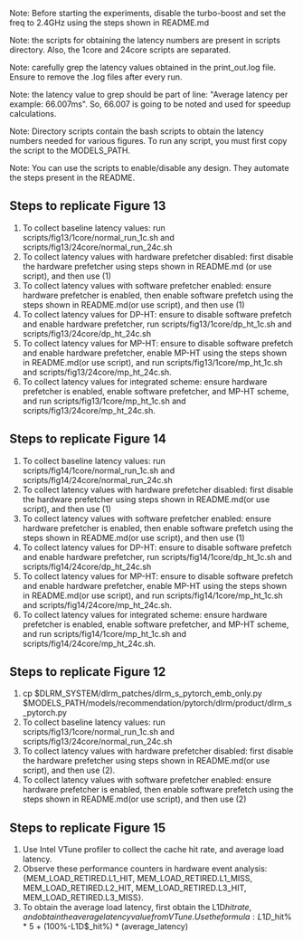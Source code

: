 
Note: Before starting the experiments, disable the turbo-boost and set the freq to 2.4GHz using the steps shown in README.md

Note: the scripts for obtaining the latency numbers are present in scripts directory. Also, the 1core and 24core scripts are separated.

Note: carefully grep the latency values obtained in the print_out.log file. Ensure to remove the .log files after every run. 

Note: the latency value to grep should be part of line: "Average latency per example: 66.007ms". So, 66.007 is going to be noted and used for speedup calculations.

Note: Directory scripts contain the bash scripts to obtain the latency numbers needed for various figures. To run any script, you must first copy the script to the MODELS_PATH. 

Note: You can use the scripts to enable/disable any design. They automate the steps present in the README. 

## Steps to replicate Figure 13
1. To collect baseline latency values: run scripts/fig13/1core/normal_run_1c.sh and scripts/fig13/24core/normal_run_24c.sh
2. To collect latency values with hardware prefetcher disabled: first disable the hardware prefetcher using steps shown in README.md (or use script), and then use (1)
3. To collect latency values with software prefetcher enabled: ensure hardware prefetcher is enabled, then enable software prefetch using the steps shown in README.md(or use script), and then use (1)
4. To collect latency values for DP-HT: ensure to disable software prefetch and enable hardware prefetcher, run scripts/fig13/1core/dp_ht_1c.sh and scripts/fig13/24core/dp_ht_24c.sh
5. To collect latency values for MP-HT: ensure to disable software prefetch and enable hardware prefetcher, enable MP-HT using the steps shown in README.md(or use script), and run scripts/fig13/1core/mp_ht_1c.sh and scripts/fig13/24core/mp_ht_24c.sh.
6. To collect latency values for integrated scheme: ensure hardware prefetcher is enabled, enable software prefetcher, and MP-HT scheme, and run scripts/fig13/1core/mp_ht_1c.sh and scripts/fig13/24core/mp_ht_24c.sh.


## Steps to replicate Figure 14
1. To collect baseline latency values: run scripts/fig14/1core/normal_run_1c.sh and scripts/fig14/24core/normal_run_24c.sh
2. To collect latency values with hardware prefetcher disabled: first disable the hardware prefetcher using steps shown in README.md(or use script), and then use (1)
3. To collect latency values with software prefetcher enabled: ensure hardware prefetcher is enabled, then enable software prefetch using the steps shown in README.md(or use script), and then use (1)
4. To collect latency values for DP-HT: ensure to disable software prefetch and enable hardware prefetcher, run scripts/fig14/1core/dp_ht_1c.sh and scripts/fig14/24core/dp_ht_24c.sh
5. To collect latency values for MP-HT: ensure to disable software prefetch and enable hardware prefetcher, enable MP-HT using the steps shown in README.md(or use script), and run scripts/fig14/1core/mp_ht_1c.sh and scripts/fig14/24core/mp_ht_24c.sh.
6. To collect latency values for integrated scheme: ensure hardware prefetcher is enabled, enable software prefetcher, and MP-HT scheme, and run scripts/fig14/1core/mp_ht_1c.sh and scripts/fig14/24core/mp_ht_24c.sh.

## Steps to replicate Figure 12
1. cp $DLRM_SYSTEM/dlrm_patches/dlrm_s_pytorch_emb_only.py $MODELS_PATH/models/recommendation/pytorch/dlrm/product/dlrm_s_pytorch.py
2. To collect baseline latency values: run scripts/fig13/1core/normal_run_1c.sh and scripts/fig13/24core/normal_run_24c.sh
3. To collect latency values with hardware prefetcher disabled: first disable the hardware prefetcher using steps shown in README.md(or use script), and then use (2). 
4. To collect latency values with software prefetcher enabled: ensure hardware prefetcher is enabled, then enable software prefetch using the steps shown in README.md(or use script), and then use (2)


## Steps to replicate Figure 15
1. Use Intel VTune profiler to collect the cache hit rate, and average load latency. 
2. Observe these performance counters in hardware event analysis: {MEM_LOAD_RETIRED.L1_HIT, MEM_LOAD_RETIRED.L1_MISS, 
    MEM_LOAD_RETIRED.L2_HIT, MEM_LOAD_RETIRED.L3_HIT, MEM_LOAD_RETIRED.L3_MISS}. 
3. To obtain the average load latency, first obtain the L1D$hit rate, and obtain the average latency value from VTune. Use the formula: L1D$_hit% * 5 + (100%-L1D$_hit%) * (average_latency)
